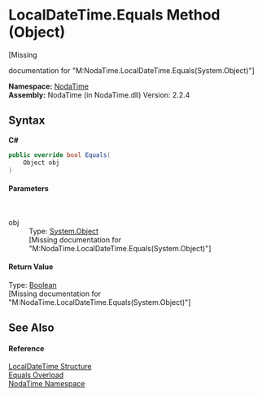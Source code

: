 # LocalDateTime.Equals Method (Object)
 

\[Missing <summary> documentation for "M:NodaTime.LocalDateTime.Equals(System.Object)"\]

**Namespace:**&nbsp;<a href="N_NodaTime">NodaTime</a><br />**Assembly:**&nbsp;NodaTime (in NodaTime.dll) Version: 2.2.4

## Syntax

**C#**<br />
``` C#
public override bool Equals(
	Object obj
)
```


#### Parameters
&nbsp;<dl><dt>obj</dt><dd>Type: <a href="http://msdn2.microsoft.com/en-us/library/e5kfa45b" target="_blank">System.Object</a><br />\[Missing <param name="obj"/> documentation for "M:NodaTime.LocalDateTime.Equals(System.Object)"\]</dd></dl>

#### Return Value
Type: <a href="http://msdn2.microsoft.com/en-us/library/a28wyd50" target="_blank">Boolean</a><br />\[Missing <returns> documentation for "M:NodaTime.LocalDateTime.Equals(System.Object)"\]

## See Also


#### Reference
<a href="T_NodaTime_LocalDateTime">LocalDateTime Structure</a><br /><a href="Overload_NodaTime_LocalDateTime_Equals">Equals Overload</a><br /><a href="N_NodaTime">NodaTime Namespace</a><br />